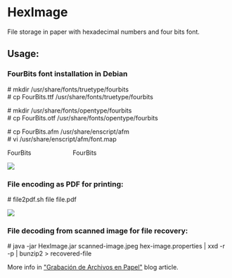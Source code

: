 # HexImage
File storage in paper with hexadecimal numbers and four bits font.

## Usage:

### FourBits font installation in Debian

\# mkdir /usr/share/fonts/truetype/fourbits\
\# cp FourBits.ttf /usr/share/fonts/truetype/fourbits

\# mkdir /usr/share/fonts/opentype/fourbits\
\# cp FourBits.otf /usr/share/fonts/opentype/fourbits

\# cp FourBits.afm /usr/share/enscript/afm\
\# vi /usr/share/enscript/afm/font.map

FourBits&nbsp;&nbsp;&nbsp;&nbsp;&nbsp;&nbsp;&nbsp;&nbsp;&nbsp;&nbsp;&nbsp;&nbsp;&nbsp;&nbsp;&nbsp;&nbsp;&nbsp;&nbsp;&nbsp;&nbsp;&nbsp;&nbsp;&nbsp;&nbsp;FourBits

<img src="https://media.cuadernoinformatica.com/imagenes/grabacion-de-archivos-en-papel/fontforge-tipo-letra-four-bits.jpg"/>

### File encoding as PDF for printing:

\# file2pdf.sh file file.pdf

<img src="https://media.cuadernoinformatica.com/imagenes/grabacion-de-archivos-en-papel/atril-archivo-pdf-hexadecimal-fourbits.jpg"/>

### File decoding from scanned image for file recovery:

\# java -jar HexImage.jar scanned-image.jpeg hex-image.properties | xxd -r -p | bunzip2 > recovered-file

More info in <a href="https://www.cuadernoinformatica.com/2021/12/grabacion-de-archivos-en-papel.html">"Grabación de Archivos en Papel"</a> blog article.